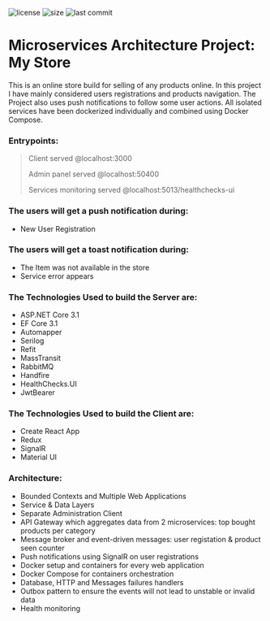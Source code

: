  ![license](https://img.shields.io/github/license/zrusev/microservices-architecture.svg) ![size](https://img.shields.io/github/repo-size/zrusev/microservices-architecture.svg) ![last commit](https://img.shields.io/github/last-commit/zrusev/microservices-architecture.svg)

# Microservices Architecture Project: My Store
This is an online store build for selling of any products online.
In this project I have mainly considered users registrations and products navigation.
The Project also uses push notifications to follow some user actions.
All isolated services have been dockerized individually and combined using Docker Compose.

### Entrypoints:
  > Client served @localhost:3000
  >
  > Admin panel served @localhost:50400
  >
  > Services monitoring served @localhost:5013/healthchecks-ui

### The users will get a push notification during:
- New User Registration
### The users will get a toast notification during:
- The Item was not available in the store
- Service error appears

### The Technologies Used to build the Server are:
- ASP.NET Core 3.1
- EF Core 3.1
- Automapper
- Serilog
- Refit
- MassTransit
- RabbitMQ
- Handfire
- HealthChecks.UI
- JwtBearer

### The Technologies Used to build the Client are:
- Create React App
- Redux
- SignalR
- Material UI

### Architecture:
- Bounded Contexts and Multiple Web Applications
- Service & Data Layers
- Separate Administration Client
- API Gateway which aggregates data from 2 microservices: top bought products per category
- Message broker and event-driven messages: user registation & product seen counter
- Push notifications using SignalR on user registrations
- Docker setup and containers for every web application
- Docker Compose for containers orchestration
- Database, HTTP and Messages failures handlers
- Outbox pattern to ensure the events will not lead to unstable or invalid data
- Health monitoring